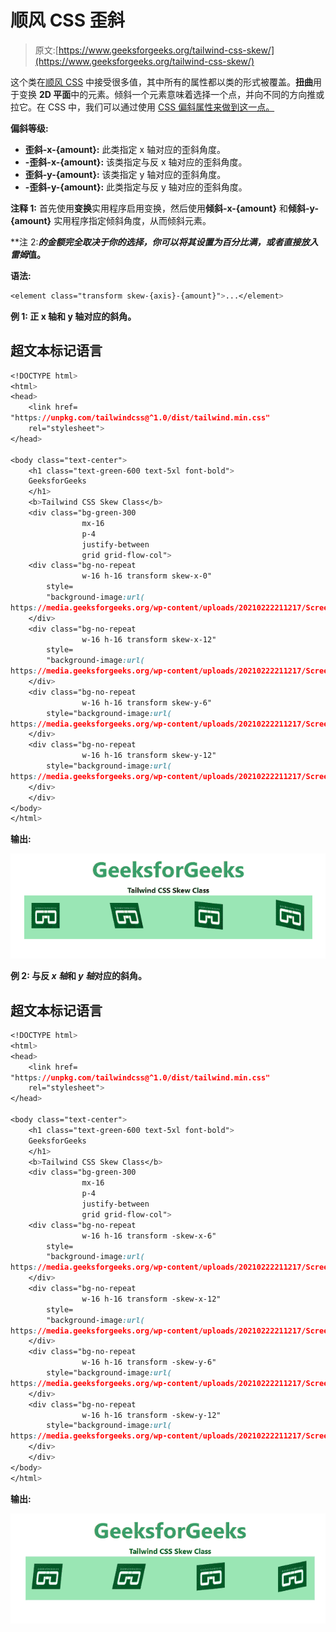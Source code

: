 # 顺风 CSS 歪斜

> 原文:[https://www.geeksforgeeks.org/tailwind-css-skew/](https://www.geeksforgeeks.org/tailwind-css-skew/)

这个类在[顺风 CSS](https://www.geeksforgeeks.org/css-tailwind-introduction/) 中接受很多值，其中所有的属性都以类的形式被覆盖。**扭曲**用于变换 **2D 平面**中的元素。倾斜一个元素意味着选择一个点，并向不同的方向推或拉它。在 CSS 中，我们可以通过使用 [CSS 偏斜属性来做到这一点。](https://www.geeksforgeeks.org/css-skew-function/)

**偏斜等级:**

*   **歪斜-x-{amount}:** 此类指定 x 轴对应的歪斜角度。
*   **-歪斜-x-{amount}:** 该类指定与反 x 轴对应的歪斜角度。
*   **歪斜-y-{amount}:** 该类指定 y 轴对应的歪斜角度。
*   **-歪斜-y-{amount}:** 此类指定与反 y 轴对应的歪斜角度。

**注释 1:** 首先使用**变换**实用程序启用变换，然后使用**倾斜-x-{amount}** 和**倾斜-y-{amount}** 实用程序指定倾斜角度，从而倾斜元素。

**注 2:****的金额完全取决于你的选择，你可以将其设置为百分比满，或者直接放入*雷姆*值。**

****语法:****

```css
<element class="transform skew-{axis}-{amount}">...</element>
```

****例 1:** 正 x 轴和 y 轴对应的斜角。**

## **超文本标记语言**

```css
<!DOCTYPE html>
<html>
<head>
    <link href=
"https://unpkg.com/tailwindcss@^1.0/dist/tailwind.min.css"
    rel="stylesheet">
</head>

<body class="text-center">
    <h1 class="text-green-600 text-5xl font-bold">
    GeeksforGeeks
    </h1>
    <b>Tailwind CSS Skew Class</b>
    <div class="bg-green-300
                mx-16
                p-4
                justify-between
                grid grid-flow-col">
    <div class="bg-no-repeat
                w-16 h-16 transform skew-x-0"
        style=
        "background-image:url(
https://media.geeksforgeeks.org/wp-content/uploads/20210222211217/Screenshot20210222211207.png)">
    </div>
    <div class="bg-no-repeat
                w-16 h-16 transform skew-x-12"
        style=
        "background-image:url(
https://media.geeksforgeeks.org/wp-content/uploads/20210222211217/Screenshot20210222211207.png)">
    </div>
    <div class="bg-no-repeat
                w-16 h-16 transform skew-y-6"
        style="background-image:url(
https://media.geeksforgeeks.org/wp-content/uploads/20210222211217/Screenshot20210222211207.png)">
    </div>
    <div class="bg-no-repeat
                w-16 h-16 transform skew-y-12"
        style="background-image:url(
https://media.geeksforgeeks.org/wp-content/uploads/20210222211217/Screenshot20210222211207.png)">
    </div>
    </div>
</body>
</html>
```

****输出:****

**![](img/4fb650d64ee5a0d4ce8221ff6a24e879.png)**

****例 2:** 与反 *x 轴*和 *y 轴*对应的斜角。**

## **超文本标记语言**

```css
<!DOCTYPE html>
<html>
<head>
    <link href=
"https://unpkg.com/tailwindcss@^1.0/dist/tailwind.min.css"
    rel="stylesheet">
</head>

<body class="text-center">
    <h1 class="text-green-600 text-5xl font-bold">
    GeeksforGeeks
    </h1>
    <b>Tailwind CSS Skew Class</b>
    <div class="bg-green-300
                mx-16
                p-4
                justify-between
                grid grid-flow-col">
    <div class="bg-no-repeat
                w-16 h-16 transform -skew-x-6"
        style=
        "background-image:url(
https://media.geeksforgeeks.org/wp-content/uploads/20210222211217/Screenshot20210222211207.png)">
    </div>
    <div class="bg-no-repeat
                w-16 h-16 transform -skew-x-12"
        style=
        "background-image:url(
https://media.geeksforgeeks.org/wp-content/uploads/20210222211217/Screenshot20210222211207.png)">
    </div>
    <div class="bg-no-repeat
                w-16 h-16 transform -skew-y-6"
        style="background-image:url(
https://media.geeksforgeeks.org/wp-content/uploads/20210222211217/Screenshot20210222211207.png)">
    </div>
    <div class="bg-no-repeat
                w-16 h-16 transform -skew-y-12"
        style="background-image:url(
https://media.geeksforgeeks.org/wp-content/uploads/20210222211217/Screenshot20210222211207.png)">
    </div>
    </div>
</body>
</html>
```

****输出:****

**![](img/fbbee1e07363f851024f00bd6caebcf8.png)**